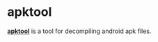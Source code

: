 apktool
=======
[**apktool**](https://ibotpeaches.github.io/Apktool) is a tool for decompiling android apk files.
